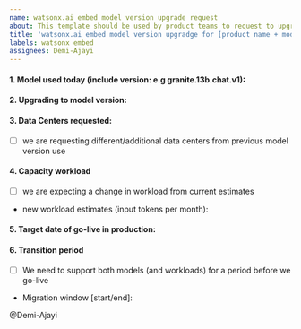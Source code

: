 ```yaml
---
name: watsonx.ai embed model version upgrade request
about: This template should be used by product teams to request to upgrade to a newer version of a model hosted on watsonx.ai 
title: 'watsonx.ai embed model version upgradge for [product name + model version]'
labels: watsonx embed
assignees: Demi-Ajayi 
---
```


#### 1. Model used today (include version: e.g granite.13b.chat.v1):

#### 2. Upgrading to model version:  

#### 3. Data Centers requested:

- [ ] we are requesting different/additional data centers from previous model version use

#### 4. Capacity workload

- [ ] we are expecting a change in workload from current estimates
- new workload estimates (input tokens per month):

#### 5. Target date of go-live in production:

#### 6. Transition period

- [ ] We need to support both models (and workloads) for a period before we go-live
- Migration window [start/end]:

@Demi-Ajayi
